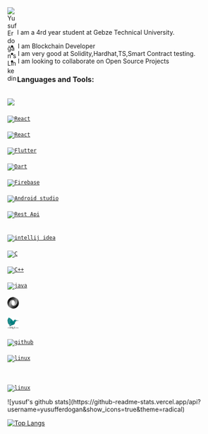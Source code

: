 
<a href="https://www.linkedin.com/in/yusuf--erdogan">
  <img align="left" alt="Yusuf Erdoğan's Linkedin" width="22px" src="https://raw.githubusercontent.com/peterthehan/peterthehan/master/assets/linkedin.svg" />
</a>
<br />
<br />

I am a 4rd year student at Gebze Technical University.


- I am Blockchain Developer
- I am very good at Solidity,Hardhat,TS,Smart Contract testing.
- I am looking to collaborate on Open Source Projects
### Languages and Tools:
[<code>
<img width="26px" src="https://img.icons8.com/ios-filled/50/000000/solidity.png"/>
</code>]([https://www.jetbrains.com/pycharm/](https://docs.soliditylang.org/en/v0.8.15/))
[<code>
<img alt="React" width="26px" src="https://encrypted-tbn0.gstatic.com/images?q=tbn:ANd9GcRorATuT3iIKZOcvEVkxQSaDpABNtEeqfZeC8Jzcou4i9237nO8xaTDyYDgx40F5fHKDiA&usqp=CAU"/>
</code>](https://hardhat.org/)
[<code>
<img alt="React" width="26px" src="https://img.icons8.com/wired/64/000000/react.png" />
</code>](https://reactjs.org)
[<code>
<img alt="Flutter" width="26px" src="https://img.icons8.com/color/48/000000/flutter.png" />
</code>](https://flutter.dev)
[<code>
<img alt="Dart" width="26px" src="https://img.icons8.com/color/48/000000/dart.png" />
</code>](https://dart.dev)
[<code>
<img alt="Firebase" width="26px" src="https://img.icons8.com/color/48/000000/firebase.png" />
</code>](https://firebase.google.com)
[<code>
<img alt="Android studio" width="26px" src="https://img.icons8.com/fluent/48/000000/android-os.png" />
</code>](https://developer.android.com/studio)
[<code>
<img alt="Rest Api" width="26px" src="https://img.icons8.com/nolan/64/api-settings.png" />
</code>](https://www.redhat.com/en/topics/api/what-is-a-rest-api)
[<code>  
<img alt="intellij idea" width="26px" src="https://img.icons8.com/color/240/000000/intellij-idea.png" />
</code>](https://www.jetbrains.com/idea/)
[<code>
<img alt="C" width="26px" src="https://img.icons8.com/color/48/000000/c-programming.png">
</code>](https://en.wikipedia.org/wiki/C_(programming_language))
[<code>
<img alt="C++" width="26px" src="https://img.icons8.com/color/48/000000/c-plus-plus-logo.png">
</code>](https://en.wikipedia.org/wiki/C%2B%2B)
[<code>
<img alt="java" width="26px" src="https://img.icons8.com/color/240/000000/java-coffee-cup-logo.png">
</code>](https://docs.oracle.com/en/java/)
[<code>
<img alt="json" width="26px" src="https://raw.githubusercontent.com/github/explore/80688e429a7d4ef2fca1e82350fe8e3517d3494d/topics/json/json.png">
</code>](https://www.json.org/json-en.html)
[<code>
<img alt="latex" width="26px" src="https://raw.githubusercontent.com/github/explore/80688e429a7d4ef2fca1e82350fe8e3517d3494d/topics/latex/latex.png">
</code>](https://www.latex-project.org/)
[<code>
<img alt="github" width="26px" src="https://img.icons8.com/color/48/000000/git.png">
</code>](https://github.com/)
[<code>
<img alt="linux" width="26px" src="https://img.icons8.com/color/96/000000/linux.png">
</code>](https://www.kernel.org/)
<br />

[<code>
<img alt="linux" width="250px" src="https://cdn.icon-icons.com/icons2/2699/PNG/512/buymeacoffee_logo_icon_169441.png">
</code>](https://www.yusufferdogan.github.io)

<div>
![yusuf's github stats](https://github-readme-stats.vercel.app/api?username=yusufferdogan&show_icons=true&theme=radical)

[![Top Langs](https://github-readme-stats.vercel.app/api/top-langs/?username=yusufferdogan&hide=javascript,html,css)](https://github.com/anuraghazra/github-readme-stats)

</div>
